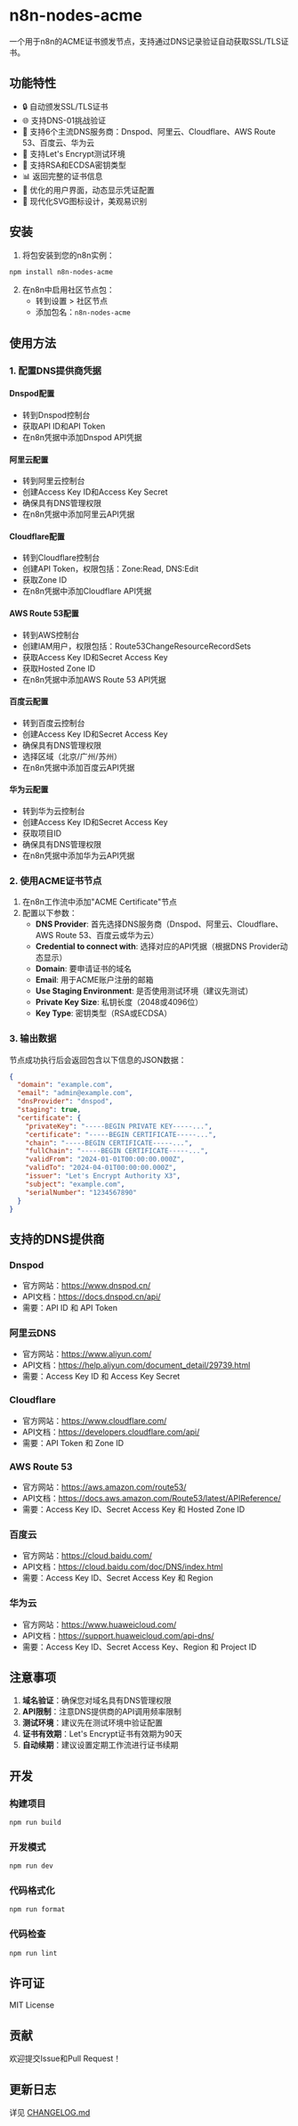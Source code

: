 # n8n-nodes-acme

一个用于n8n的ACME证书颁发节点，支持通过DNS记录验证自动获取SSL/TLS证书。

## 功能特性

- 🔒 自动颁发SSL/TLS证书
- 🌐 支持DNS-01挑战验证
- 🏢 支持6个主流DNS服务商：Dnspod、阿里云、Cloudflare、AWS Route 53、百度云、华为云
- 🧪 支持Let's Encrypt测试环境
- 🔑 支持RSA和ECDSA密钥类型
- 📊 返回完整的证书信息
- 🎨 优化的用户界面，动态显示凭证配置
- 🎯 现代化SVG图标设计，美观易识别

## 安装

1. 将包安装到您的n8n实例：
```bash
npm install n8n-nodes-acme
```

2. 在n8n中启用社区节点包：
   - 转到设置 > 社区节点
   - 添加包名：`n8n-nodes-acme`

## 使用方法

### 1. 配置DNS提供商凭据

#### Dnspod配置
- 转到Dnspod控制台
- 获取API ID和API Token
- 在n8n凭据中添加Dnspod API凭据

#### 阿里云配置
- 转到阿里云控制台
- 创建Access Key ID和Access Key Secret
- 确保具有DNS管理权限
- 在n8n凭据中添加阿里云API凭据

#### Cloudflare配置
- 转到Cloudflare控制台
- 创建API Token，权限包括：Zone:Read, DNS:Edit
- 获取Zone ID
- 在n8n凭据中添加Cloudflare API凭据

#### AWS Route 53配置
- 转到AWS控制台
- 创建IAM用户，权限包括：Route53ChangeResourceRecordSets
- 获取Access Key ID和Secret Access Key
- 获取Hosted Zone ID
- 在n8n凭据中添加AWS Route 53 API凭据

#### 百度云配置
- 转到百度云控制台
- 创建Access Key ID和Secret Access Key
- 确保具有DNS管理权限
- 选择区域（北京/广州/苏州）
- 在n8n凭据中添加百度云API凭据

#### 华为云配置
- 转到华为云控制台
- 创建Access Key ID和Secret Access Key
- 获取项目ID
- 确保具有DNS管理权限
- 在n8n凭据中添加华为云API凭据

### 2. 使用ACME证书节点

1. 在n8n工作流中添加"ACME Certificate"节点
2. 配置以下参数：
   - **DNS Provider**: 首先选择DNS服务商（Dnspod、阿里云、Cloudflare、AWS Route 53、百度云或华为云）
   - **Credential to connect with**: 选择对应的API凭据（根据DNS Provider动态显示）
   - **Domain**: 要申请证书的域名
   - **Email**: 用于ACME账户注册的邮箱
   - **Use Staging Environment**: 是否使用测试环境（建议先测试）
   - **Private Key Size**: 私钥长度（2048或4096位）
   - **Key Type**: 密钥类型（RSA或ECDSA）

### 3. 输出数据

节点成功执行后会返回包含以下信息的JSON数据：

```json
{
  "domain": "example.com",
  "email": "admin@example.com",
  "dnsProvider": "dnspod",
  "staging": true,
  "certificate": {
    "privateKey": "-----BEGIN PRIVATE KEY-----...",
    "certificate": "-----BEGIN CERTIFICATE-----...",
    "chain": "-----BEGIN CERTIFICATE-----...",
    "fullChain": "-----BEGIN CERTIFICATE-----...",
    "validFrom": "2024-01-01T00:00:00.000Z",
    "validTo": "2024-04-01T00:00:00.000Z",
    "issuer": "Let's Encrypt Authority X3",
    "subject": "example.com",
    "serialNumber": "1234567890"
  }
}
```

## 支持的DNS提供商

### Dnspod
- 官方网站：https://www.dnspod.cn/
- API文档：https://docs.dnspod.cn/api/
- 需要：API ID 和 API Token

### 阿里云DNS
- 官方网站：https://www.aliyun.com/
- API文档：https://help.aliyun.com/document_detail/29739.html
- 需要：Access Key ID 和 Access Key Secret

### Cloudflare
- 官方网站：https://www.cloudflare.com/
- API文档：https://developers.cloudflare.com/api/
- 需要：API Token 和 Zone ID

### AWS Route 53
- 官方网站：https://aws.amazon.com/route53/
- API文档：https://docs.aws.amazon.com/Route53/latest/APIReference/
- 需要：Access Key ID、Secret Access Key 和 Hosted Zone ID

### 百度云
- 官方网站：https://cloud.baidu.com/
- API文档：https://cloud.baidu.com/doc/DNS/index.html
- 需要：Access Key ID、Secret Access Key 和 Region

### 华为云
- 官方网站：https://www.huaweicloud.com/
- API文档：https://support.huaweicloud.com/api-dns/
- 需要：Access Key ID、Secret Access Key、Region 和 Project ID

## 注意事项

1. **域名验证**：确保您对域名具有DNS管理权限
2. **API限制**：注意DNS提供商的API调用频率限制
3. **测试环境**：建议先在测试环境中验证配置
4. **证书有效期**：Let's Encrypt证书有效期为90天
5. **自动续期**：建议设置定期工作流进行证书续期

## 开发

### 构建项目
```bash
npm run build
```

### 开发模式
```bash
npm run dev
```

### 代码格式化
```bash
npm run format
```

### 代码检查
```bash
npm run lint
```

## 许可证

MIT License

## 贡献

欢迎提交Issue和Pull Request！

## 更新日志

详见 [CHANGELOG.md](./CHANGELOG.md)
